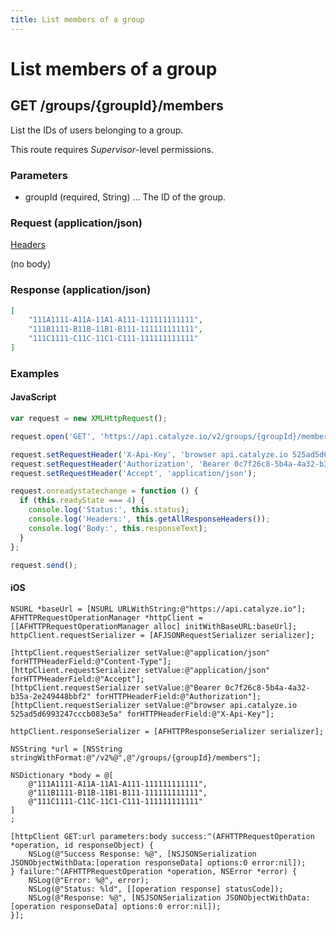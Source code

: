 ```yaml
---
title: List members of a group
---
```


# List members of a group

## GET /groups/{groupId}/members
List the IDs of users belonging to a group.

This route requires *Supervisor*-level permissions.

### Parameters

* groupId (required, String) ... The ID of the group.

### Request (application/json)

[Headers](../overview/eheaders)

(no body)
### Response (application/json)

```json
[
    "111A1111-A11A-11A1-A111-111111111111",
    "111B1111-B11B-11B1-B111-111111111111",
    "111C1111-C11C-11C1-C111-111111111111"
]
```

### Examples

#### JavaScript

```javascript
var request = new XMLHttpRequest();

request.open('GET', 'https://api.catalyze.io/v2/groups/{groupId}/members');

request.setRequestHeader('X-Api-Key', 'browser api.catalyze.io 525ad5d6993247cccb083e5a');
request.setRequestHeader('Authorization', 'Bearer 0c7f26c8-5b4a-4a32-b35a-2e249448bbf2');
request.setRequestHeader('Accept', 'application/json');

request.onreadystatechange = function () {
  if (this.readyState === 4) {
    console.log('Status:', this.status);
    console.log('Headers:', this.getAllResponseHeaders());
    console.log('Body:', this.responseText);
  }
};

request.send();
```


#### iOS

```objc
NSURL *baseUrl = [NSURL URLWithString:@"https://api.catalyze.io"];
AFHTTPRequestOperationManager *httpClient = [[AFHTTPRequestOperationManager alloc] initWithBaseURL:baseUrl];
httpClient.requestSerializer = [AFJSONRequestSerializer serializer];

[httpClient.requestSerializer setValue:@"application/json" forHTTPHeaderField:@"Content-Type"];
[httpClient.requestSerializer setValue:@"application/json" forHTTPHeaderField:@"Accept"];
[httpClient.requestSerializer setValue:@"Bearer 0c7f26c8-5b4a-4a32-b35a-2e249448bbf2" forHTTPHeaderField:@"Authorization"];
[httpClient.requestSerializer setValue:@"browser api.catalyze.io 525ad5d6993247cccb083e5a" forHTTPHeaderField:@"X-Api-Key"];

httpClient.responseSerializer = [AFHTTPResponseSerializer serializer];

NSString *url = [NSString stringWithFormat:@"/v2%@",@"/groups/{groupId}/members"];

NSDictionary *body = @[
    @"111A1111-A11A-11A1-A111-111111111111",
    @"111B1111-B11B-11B1-B111-111111111111",
    @"111C1111-C11C-11C1-C111-111111111111"
]
;

[httpClient GET:url parameters:body success:^(AFHTTPRequestOperation *operation, id responseObject) {
    NSLog(@"Success Response: %@", [NSJSONSerialization JSONObjectWithData:[operation responseData] options:0 error:nil]);
} failure:^(AFHTTPRequestOperation *operation, NSError *error) {
    NSLog(@"Error: %@", error);
    NSLog(@"Status: %ld", [[operation response] statusCode]);
    NSLog(@"Response: %@", [NSJSONSerialization JSONObjectWithData:[operation responseData] options:0 error:nil]);
}];
```


